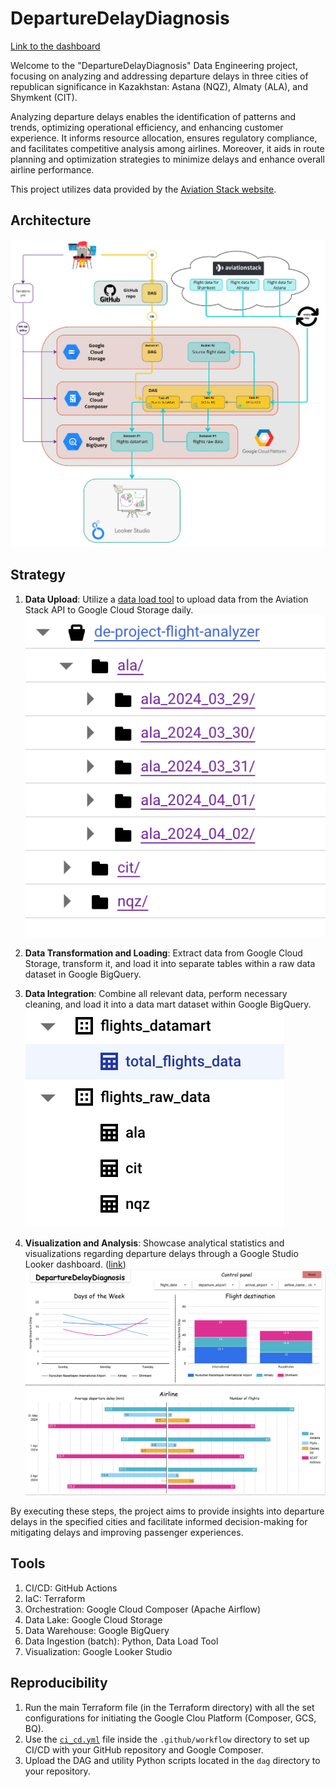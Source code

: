 # DepartureDelayDiagnosis

[Link to the dashboard](https://lookerstudio.google.com/reporting/a3e131ab-435c-452c-89d1-ec205d9e11c5)

Welcome to the "DepartureDelayDiagnosis" Data Engineering project, focusing on analyzing and addressing departure delays in three cities of republican significance in Kazakhstan: Astana (NQZ), Almaty (ALA), and Shymkent (CIT).

Analyzing departure delays enables the identification of patterns and trends, optimizing operational efficiency, and enhancing customer experience. It informs resource allocation, ensures regulatory compliance, and facilitates competitive analysis among airlines. Moreover, it aids in route planning and optimization strategies to minimize delays and enhance overall airline performance.

This project utilizes data provided by the [Aviation Stack website](https://aviationstack.com/).

## Architecture
![project architecture](images/Ramazan%20Data%20Eng%20Project.jpg)

## Strategy 
1. **Data Upload**: Utilize a [data load tool](https://dlthub.com/) to upload data from the Aviation Stack API to Google Cloud Storage daily.
![GCS project bucket](images/gcs_project_bucket.png)
  
2. **Data Transformation and Loading**: Extract data from Google Cloud Storage, transform it, and load it into separate tables within a raw data dataset in Google BigQuery.
  
3. **Data Integration**: Combine all relevant data, perform necessary cleaning, and load it into a data mart dataset within Google BigQuery.
![Google BigQuery datasets](images/bigquery_datasets.png)

4. **Visualization and Analysis**: Showcase analytical statistics and visualizations regarding departure delays through a Google Studio Looker dashboard. ([link](https://lookerstudio.google.com/reporting/a3e131ab-435c-452c-89d1-ec205d9e11c5))
![Looker Studio Dashboard](images/looker_dashboard.png)

By executing these steps, the project aims to provide insights into departure delays in the specified cities and facilitate informed decision-making for mitigating delays and improving passenger experiences.

## Tools
1. CI/CD: GitHub Actions
2. IaC: Terraform
3. Orchestration: Google Cloud Composer (Apache Airflow)
4. Data Lake: Google Cloud Storage
5. Data Warehouse: Google BigQuery
6. Data Ingestion (batch): Python, Data Load Tool
7. Visualization: Google Looker Studio

## Reproducibility
1. Run the main Terraform file (in the Terraform directory) with all the set configurations for initiating the Google Clou Platform (Composer, GCS, BQ).
2. Use the [`ci_cd.yml`](.github/workflows/ci_cd.yml) file inside the `.github/workflow` directory to set up CI/CD with your GitHub repository and Google Composer.
3. Upload the DAG and utility Python scripts located in the `dag` directory to your repository.